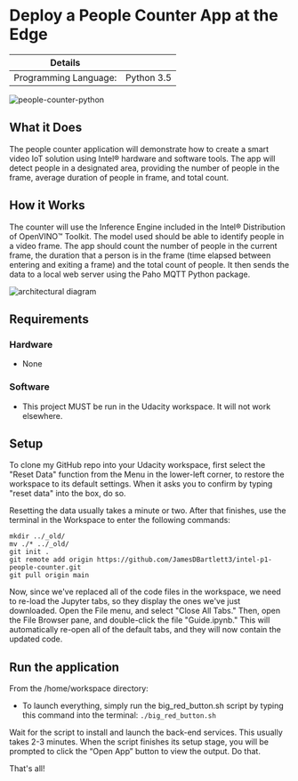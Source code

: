 # Deploy a People Counter App at the Edge

| Details            |              |
|-----------------------|---------------|
| Programming Language: |  Python 3.5

![people-counter-python](./images/people-counter-image.png)

## What it Does

The people counter application will demonstrate how to create a smart video IoT solution using Intel® hardware and software tools. The app will detect people in a designated area, providing the number of people in the frame, average duration of people in frame, and total count.

## How it Works

The counter will use the Inference Engine included in the Intel® Distribution of OpenVINO™ Toolkit. The model used should be able to identify people in a video frame. The app should count the number of people in the current frame, the duration that a person is in the frame (time elapsed between entering and exiting a frame) and the total count of people. It then sends the data to a local web server using the Paho MQTT Python package.

![architectural diagram](./images/arch_diagram.png)

## Requirements

### Hardware

- None

### Software

- This project MUST be run in the Udacity workspace. It will not work elsewhere.

## Setup

To clone my GitHub repo into your Udacity workspace, first select the "Reset Data" function from the Menu in the lower-left corner, to restore the workspace to its default settings. 
When it asks you to confirm by typing "reset data" into the box, do so. 

Resetting the data usually takes a minute or two. After that finishes, use the terminal in the Workspace to enter the following commands:

```
mkdir ../_old/
mv ./* ../_old/
git init .
git remote add origin https://github.com/JamesDBartlett3/intel-p1-people-counter.git
git pull origin main

```

Now, since we've replaced all of the code files in the workspace, we need to re-load the Jupyter tabs, so they display the ones we've just downloaded. Open the File menu, and select "Close All Tabs." Then, open the File Browser pane, and double-click the file "Guide.ipynb." This will automatically re-open all of the default tabs, and they will now contain the updated code. 
        
## Run the application

From the /home/workspace directory:

* To launch everything, simply run the big_red_button.sh script by typing this command into the terminal:
`./big_red_button.sh`

Wait for the script to install and launch the back-end services. This usually takes 2-3 minutes.
When the script finishes its setup stage, you will be prompted to click the “Open App” button to view the output. 
Do that.

That's all!
